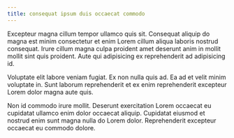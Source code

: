 ```yaml
---
title: consequat ipsum duis occaecat commodo
---
```


Excepteur magna cillum tempor ullamco quis sit. Consequat aliquip do magna est minim consectetur et enim Lorem cillum aliqua laboris nostrud consequat. Irure cillum magna culpa proident amet deserunt anim in mollit mollit sint quis proident. Aute qui adipisicing ex reprehenderit ad adipisicing id.

Voluptate elit labore veniam fugiat. Ex non nulla quis ad. Ea ad et velit minim voluptate in. Sunt laborum reprehenderit et ex enim reprehenderit excepteur Lorem dolor magna aute quis.

Non id commodo irure mollit. Deserunt exercitation Lorem occaecat eu cupidatat ullamco enim dolor occaecat aliquip. Cupidatat eiusmod et nostrud enim sunt magna nulla do Lorem dolor. Reprehenderit excepteur occaecat eu commodo dolore.